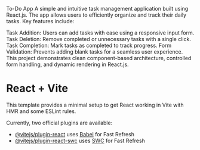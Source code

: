 To-Do App
A simple and intuitive task management application built using React.js. The app allows users to efficiently organize and track their daily tasks. Key features include:

Task Addition: Users can add tasks with ease using a responsive input form.
Task Deletion: Remove completed or unnecessary tasks with a single click.
Task Completion: Mark tasks as completed to track progress.
Form Validation: Prevents adding blank tasks for a seamless user experience.
This project demonstrates clean component-based architecture, controlled form handling, and dynamic rendering in React.js.


# React + Vite

This template provides a minimal setup to get React working in Vite with HMR and some ESLint rules.

Currently, two official plugins are available:

- [@vitejs/plugin-react](https://github.com/vitejs/vite-plugin-react/blob/main/packages/plugin-react/README.md) uses [Babel](https://babeljs.io/) for Fast Refresh
- [@vitejs/plugin-react-swc](https://github.com/vitejs/vite-plugin-react-swc) uses [SWC](https://swc.rs/) for Fast Refresh
